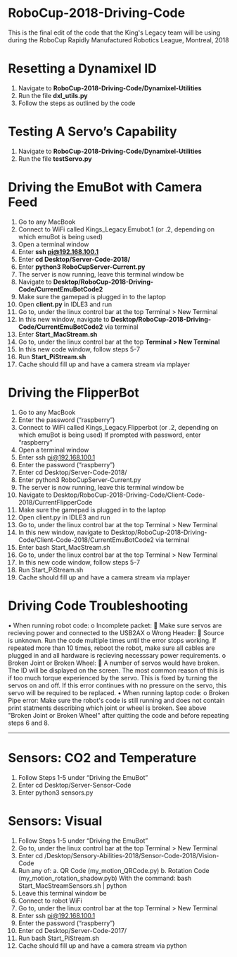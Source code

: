 # RoboCup-2018-Driving-Code
This is the final edit of the code that the King's Legacy team will be using during the RoboCup Rapidly Manufactured Robotics League, Montreal, 2018 

# Resetting a Dynamixel ID

1.	Navigate to **RoboCup-2018-Driving-Code/Dynamixel-Utilities**
2.	Run the file **dxl_utils.py**
3.	Follow the steps as outlined by the code

# Testing A Servo’s Capability

1.	Navigate to **RoboCup-2018-Driving-Code/Dynamixel-Utilities**
2.	Run the file **testServo.py**

# Driving the EmuBot with Camera Feed

1.	Go to any MacBook
2.	Connect to WiFi called Kings_Legacy.Emubot.1 (or .2, depending on which emuBot is being used)
3.	Open a terminal window
4.	Enter **ssh pi@192.168.100.1**
5.	Enter **cd Desktop/Server-Code-2018/**
6.	Enter **python3 RoboCupServer-Current.py**
7.	The server is now running, leave this terminal window be
8.	Navigate to **Desktop/RoboCup-2018-Driving-Code/CurrentEmuBotCode2**
9.	Make sure the gamepad is plugged in to the laptop
10.	Open **client.py** in IDLE3 and run
11.	Go to, under the linux control bar at the top Terminal > New Terminal
12.	In this new window, navigate to **Desktop/RoboCup-2018-Driving-Code/CurrentEmuBotCode2** via terminal
13.	Enter **Start_MacStream.sh**
14.	Go to, under the linux control bar at the top **Terminal > New Terminal**
15.	In this new code window, follow steps 5-7
16.	Run **Start_PiStream.sh**
17.	Cache should fill up and have a camera stream via mplayer

# Driving the FlipperBot

1.	Go to any MacBook
2.	Enter the password (“raspberry”)
3.	Connect to WiFi called Kings_Legacy.Flipperbot (or .2, depending on which emuBot is being used) If prompted with password, enter “raspberry”
4.	Open a terminal window
5.	Enter ssh pi@192.168.100.1
6.	Enter the password (“raspberry”)
7.	Enter cd Desktop/Server-Code-2018/
8.	Enter python3 RoboCupServer-Current.py
9.	The server is now running, leave this terminal window be
10.	Navigate to Desktop/RoboCup-2018-Driving-Code/Client-Code-2018/CurrentFlipperCode
11.	Make sure the gamepad is plugged in to the laptop
12.	Open client.py in IDLE3 and run
13.	Go to, under the linux control bar at the top Terminal > New Terminal
14.	In this new window, navigate to Desktop/RoboCup-2018-Driving-Code/Client-Code-2018/CurrentEmuBotCode2 via terminal
15.	Enter bash Start_MacStream.sh
16.	Go to, under the linux control bar at the top Terminal > New Terminal
17.	In this new code window, follow steps 5-7
18.	Run Start_PiStream.sh
19.	Cache should fill up and have a camera stream via mplayer

# Driving Code Troubleshooting

•	When running robot code: 
   o	Incomplete packet:
  	Make sure servos are recieving power and connected to the USB2AX 
   o	Wrong Header: 
	   Source is unknown. Run the code multiple times until the error stops working. If repeated more than 10 times, reboot the robot, make sure all cables are plugged in and all hardware is recieving necesssary power requirements. 
   o	Broken Joint or Broken Wheel: 
	   A number of servos would have broken. The ID will be displayed on the screen. The most common reason of this is if too much torque experienced by the servo. This is fixed by turning the servos on and off. If this error continues with no pressure on the servo, this servo will be required to be replaced. 
•	When running laptop code: 
   o	Broken Pipe error: 
     Make sure the robot's code is still running and does not contain print statments describing which joint or wheel is broken. See above "Broken Joint or Broken Wheel" after quitting the code and before repeating steps 6 and 8. 

----------------------------------------------------------------------------------------------------------------------------

# Sensors: CO2 and Temperature

1.	Follow Steps 1-5 under “Driving the EmuBot”
2.	Enter cd Desktop/Server-Sensor-Code
3.	Enter python3 sensors.py

# Sensors: Visual

1.	Follow Steps 1-5 under “Driving the EmuBot”
2.	Go to, under the linux control bar at the top Terminal > New Terminal
3.	Enter cd /Desktop/Sensory-Abilities-2018/Sensor-Code-2018/Vision-Code
4.	Run any of:
   a.	QR Code (my_motion_QRCode.py)
  b.	Rotation Code (my_motion_rotation_shadow.pyb)
With the command: bash Start_MacStreamSensors.sh | python <filename>
6.	Leave this terminal window be
7.	Connect to robot WiFi
8.	Go to, under the linux control bar at the top Terminal > New Terminal
9.	Enter ssh pi@192.168.100.1
10.	Enter the password (“raspberry”)
11.	Enter cd Desktop/Server-Code-2017/
12.	Run bash Start_PiStream.sh
13.	Cache should fill up and have a camera stream via python

